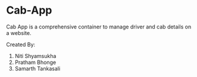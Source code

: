 # Cab-App

Cab App is a comprehensive container to manage driver and cab details on a website.

Created By: 
1. Niti Shyamsukha
2. Pratham Bhonge
3. Samarth Tankasali
